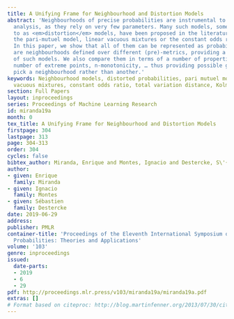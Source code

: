 ```yaml
---
title: A Unifying Frame for Neighbourhood and Distortion Models
abstract: 'Neighbourhoods of precise probabilities are instrumental to perform robustness
  analysis, as they rely on very few parameters. Many such models, sometimes referred
  to as <em>distortion</em> models, have been proposed in the literature, such as
  the pari-mutuel model, linear vacuous mixtures or the constant odds ratio model.
  In this paper, we show that all of them can be represented as probability sets that
  are neighbourhoods defined over different (pre)-metrics, providing a unified view
  of such models. We also compare them in terms of a number of properties: precision,
  number of extreme points, n-monotonicity, … thus providing possible guidelines to
  pick a neighbourhood rather than another.'
keywords: Neighbourhood models, distorted probabilities, pari mutuel model, linear
  vacuous mixtures, constant odds ratio, total variation distance, Kolmogorov distance
section: Full Papers
layout: inproceedings
series: Proceedings of Machine Learning Research
id: miranda19a
month: 0
tex_title: A Unifying Frame for Neighbourhood and Distortion Models
firstpage: 304
lastpage: 313
page: 304-313
order: 304
cycles: false
bibtex_author: Miranda, Enrique and Montes, Ignacio and Destercke, S\'{e}bastien
author:
- given: Enrique
  family: Miranda
- given: Ignacio
  family: Montes
- given: Sébastien
  family: Destercke
date: 2019-06-29
address: 
publisher: PMLR
container-title: 'Proceedings of the Eleventh International Symposium on Imprecise
  Probabilities: Theories and Applications'
volume: '103'
genre: inproceedings
issued:
  date-parts:
  - 2019
  - 6
  - 29
pdf: http://proceedings.mlr.press/v103/miranda19a/miranda19a.pdf
extras: []
# Format based on citeproc: http://blog.martinfenner.org/2013/07/30/citeproc-yaml-for-bibliographies/
---
```

